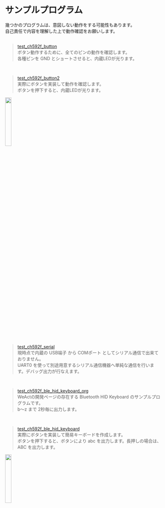 
# サンプルプログラム

幾つかのプログラムは、意図しない動作をする可能性もあります。<br>
自己責任で内容を理解した上で動作確認をお願いします。<br>
<br>


> [test_ch592f_button](sample/test_ch592f_button/)<br>
ボタン動作するために、全てのピンの動作を確認します。<br>
各種ピンを GND とショートさせると、内蔵LEDが光ります。<br>
<br>

> [test_ch592f_button2](sample/test_ch592f_button2)<br>
実際にボタンを実装して動作を確認します。<br>
ボタンを押下すると、内蔵LEDが光ります。<br>
<img src="./sample/test_ch592f_button2/IMG_0712.png" width="20%">
<br>

> [test_ch592f_serial](sample/test_ch592f_serial)<br>
現時点で内蔵の USB端子 から COMポート としてシリアル通信で出来ておりません。<br>
UART0 を使って別途用意するシリアル通信機器へ単純な通信を行います。デバッグ出力が行なえます。<br>
<br>

> [test_ch592f_ble_hid_keyboard_org](sample/test_ch592f_ble_hid_keyboard_org)<br>
WeActの開発ページの存在する Bluetooth HID Keyboard のサンプルプログラムです。<br>
b～z まで 2秒毎に出力します。<br>
<br>

> [test_ch592f_ble_hid_keyboard](sample/test_ch592f_ble_hid_keyboard)<br>
実際にボタンを実装して簡易キーボードを作成します。<br>
ボタンを押下すると、ボタンにより abc を出力します。長押しの場合は、ABC を出力します。<br>
<img src="./sample/test_ch592f_ble_hid_keyboard/IMG_0712.png" width="20%">
<br>
